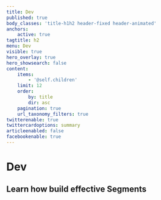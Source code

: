 ```yaml
---
title: Dev
published: true
body_classes: 'title-h1h2 header-fixed header-animated'
anchors:
    active: true
tagtitle: h2
menu: Dev
visible: true
hero_overlay: true
hero_showsearch: false
content:
    items:
        - '@self.children'
    limit: 12
    order:
        by: title
        dir: asc
    pagination: true
    url_taxonomy_filters: true
twitterenable: true
twittercardoptions: summary
articleenabled: false
facebookenable: true
---
```


# Dev
## Learn how build effective Segments